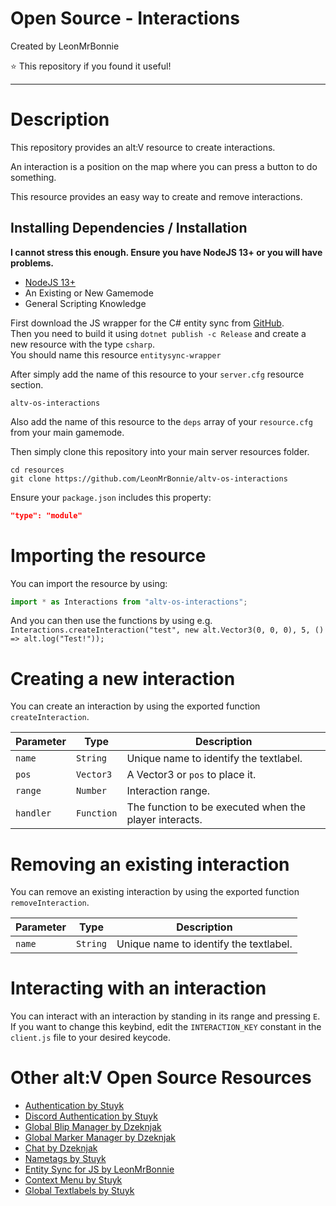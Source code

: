 # Open Source - Interactions

Created by LeonMrBonnie

⭐ This repository if you found it useful!

---

# Description

This repository provides an alt:V resource to create interactions.

An interaction is a position on the map where you can press a button to do something.

This resource provides an easy way to create and remove interactions.

## Installing Dependencies / Installation

**I cannot stress this enough. Ensure you have NodeJS 13+ or you will have problems.**

-   [NodeJS 13+](https://nodejs.org/en/download/current/)
-   An Existing or New Gamemode
-   General Scripting Knowledge

First download the JS wrapper for the C# entity sync from [GitHub](https://github.com/Kudze/altv-csharp-entity-sync-to-js-wrapper).<br>
Then you need to build it using `dotnet publish -c Release` and create a new resource with the type `csharp`.<br>
You should name this resource `entitysync-wrapper`

After simply add the name of this resource to your `server.cfg` resource section.

`altv-os-interactions`

Also add the name of this resource to the `deps` array of your `resource.cfg` from your main gamemode.

Then simply clone this repository into your main server resources folder.

```
cd resources
git clone https://github.com/LeonMrBonnie/altv-os-interactions
```

Ensure your `package.json` includes this property:

```json
"type": "module"
```

# Importing the resource

You can import the resource by using:
```js
import * as Interactions from "altv-os-interactions";
```

And you can then use the functions by using e.g. `Interactions.createInteraction("test", new alt.Vector3(0, 0, 0), 5, () => alt.log("Test!"));`

# Creating a new interaction

You can create an interaction by using the exported function `createInteraction`.

| Parameter    | Type       | Description                                            |
| ------------ | ---------- | ------------------------------------------------------ |
| `name`       | `String`   | Unique name to identify the textlabel.                 |
| `pos`        | `Vector3`  | A Vector3 or `pos` to place it.                        |
| `range`      | `Number`   | Interaction range.                                     |
| `handler`    | `Function` | The function to be executed when the player interacts. |

# Removing an existing interaction

You can remove an existing interaction by using the exported function `removeInteraction`.

| Parameter    | Type       | Description                                            |
| ------------ | ---------- | ------------------------------------------------------ |
| `name`       | `String`   | Unique name to identify the textlabel.                 |

# Interacting with an interaction

You can interact with an interaction by standing in its range and pressing `E`.<br>
If you want to change this keybind, edit the `INTERACTION_KEY` constant in the `client.js` file to your desired keycode.

# Other alt:V Open Source Resources

-   [Authentication by Stuyk](https://github.com/Stuyk/altv-os-auth)
-   [Discord Authentication by Stuyk](https://github.com/Stuyk/altv-discord-auth)
-   [Global Blip Manager by Dzeknjak](https://github.com/jovanivanovic/altv-os-global-blip-manager)
-   [Global Marker Manager by Dzeknjak](https://github.com/jovanivanovic/altv-os-global-marker-manager)
-   [Chat by Dzeknjak](https://github.com/jovanivanovic/altv-os-chat)
-   [Nametags by Stuyk](https://github.com/Stuyk/altv-os-nametags)
-   [Entity Sync for JS by LeonMrBonnie](https://github.com/LeonMrBonnie/altv-os-js-entitysync)
-   [Context Menu by Stuyk](https://github.com/Stuyk/altv-os-context-menu)
-   [Global Textlabels by Stuyk](https://github.com/Stuyk/altv-os-global-textlabels)